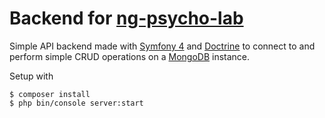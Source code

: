 # Backend for [ng-psycho-lab](https://github.com/Flexicon/ng-psycho-lab)

Simple API backend made with [Symfony 4](https://symfony.com/4) and [Doctrine](http://docs.doctrine-project.org/projects/doctrine-mongodb-odm/en/latest/) to connect to and perform simple CRUD operations on a [MongoDB](https://www.mongodb.com/) instance.

Setup with

```
$ composer install
$ php bin/console server:start
```
